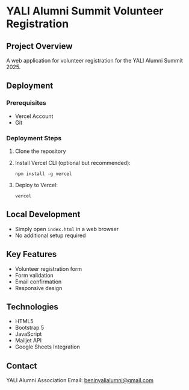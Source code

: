 # YALI Alumni Summit Volunteer Registration

## Project Overview
A web application for volunteer registration for the YALI Alumni Summit 2025.

## Deployment

### Prerequisites
- Vercel Account
- Git

### Deployment Steps
1. Clone the repository
2. Install Vercel CLI (optional but recommended):
   ```
   npm install -g vercel
   ```

3. Deploy to Vercel:
   ```
   vercel
   ```

## Local Development
- Simply open `index.html` in a web browser
- No additional setup required

## Key Features
- Volunteer registration form
- Form validation
- Email confirmation
- Responsive design

## Technologies
- HTML5
- Bootstrap 5
- JavaScript
- Mailjet API
- Google Sheets Integration

## Contact
YALI Alumni Association
Email: beninyalialumni@gmail.com
